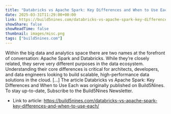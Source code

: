 ```yaml
---
title: "Databricks vs Apache Spark: Key Differences and When to Use Each"
date: 2025-03-31T11:29:00+00:00
link: https://build5nines.com/databricks-vs-apache-spark-key-differences-and-when-to-use-each/
showShare: false
showReadTime: false
thumbnail: images/misc.png
tags: ["build5nines.com"]
---
```

Within the big data and analytics space there are two names at the forefront of conversation: Apache Spark and Databricks. While they’re closely related, they serve very different purposes in the data ecosystem. Understanding their core differences is critical for architects, developers, and data engineers looking to build scalable, high-performance data solutions in the cloud. […]
The article Databricks vs Apache Spark: Key Differences and When to Use Each was originally published on Build5Nines. To stay up-to-date, Subscribe to the Build5Nines Newsletter.

- Link to article: https://build5nines.com/databricks-vs-apache-spark-key-differences-and-when-to-use-each/
